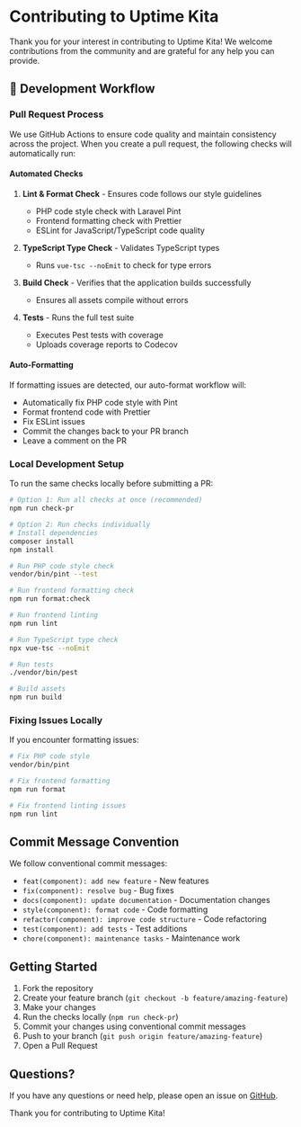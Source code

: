 # Contributing to Uptime Kita

Thank you for your interest in contributing to Uptime Kita! We welcome contributions from the community and are grateful for any help you can provide.

## 🚀 Development Workflow

### Pull Request Process

We use GitHub Actions to ensure code quality and maintain consistency across the project. When you create a pull request, the following checks will automatically run:

#### Automated Checks

1. **Lint & Format Check** - Ensures code follows our style guidelines
   - PHP code style check with Laravel Pint
   - Frontend formatting check with Prettier
   - ESLint for JavaScript/TypeScript code quality

2. **TypeScript Type Check** - Validates TypeScript types
   - Runs `vue-tsc --noEmit` to check for type errors

3. **Build Check** - Verifies that the application builds successfully
   - Ensures all assets compile without errors

4. **Tests** - Runs the full test suite
   - Executes Pest tests with coverage
   - Uploads coverage reports to Codecov

#### Auto-Formatting

If formatting issues are detected, our auto-format workflow will:
- Automatically fix PHP code style with Pint
- Format frontend code with Prettier
- Fix ESLint issues
- Commit the changes back to your PR branch
- Leave a comment on the PR

### Local Development Setup

To run the same checks locally before submitting a PR:

```bash
# Option 1: Run all checks at once (recommended)
npm run check-pr

# Option 2: Run checks individually
# Install dependencies
composer install
npm install

# Run PHP code style check
vendor/bin/pint --test

# Run frontend formatting check
npm run format:check

# Run frontend linting
npm run lint

# Run TypeScript type check
npx vue-tsc --noEmit

# Run tests
./vendor/bin/pest

# Build assets
npm run build
```

### Fixing Issues Locally

If you encounter formatting issues:

```bash
# Fix PHP code style
vendor/bin/pint

# Fix frontend formatting
npm run format

# Fix frontend linting issues
npm run lint
```

## Commit Message Convention

We follow conventional commit messages:

- `feat(component): add new feature` - New features
- `fix(component): resolve bug` - Bug fixes
- `docs(component): update documentation` - Documentation changes
- `style(component): format code` - Code formatting
- `refactor(component): improve code structure` - Code refactoring
- `test(component): add tests` - Test additions
- `chore(component): maintenance tasks` - Maintenance work

## Getting Started

1. Fork the repository
2. Create your feature branch (`git checkout -b feature/amazing-feature`)
3. Make your changes
4. Run the checks locally (`npm run check-pr`)
5. Commit your changes using conventional commit messages
6. Push to your branch (`git push origin feature/amazing-feature`)
7. Open a Pull Request

## Questions?

If you have any questions or need help, please open an issue on [GitHub](https://github.com/syofyanzuhad/uptime-kita/issues).

Thank you for contributing to Uptime Kita!